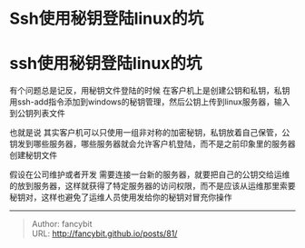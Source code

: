 # Ssh使用秘钥登陆linux的坑

<div class="header"><h1 class="single-title animate__animated animate__pulse animate__faster">ssh使用秘钥登陆linux的坑</h1></div>

<div class="content" id="content"><p>有个问题总是记反，用秘钥文件登陆的时候 在客户机上是创建公钥和私钥，私钥用ssh-add指令添加到windows的秘钥管理，然后公钥上传到linux服务器，输入到公钥列表文件</p><p>也就是说 其实客户机可以只使用一组非对称的加密秘钥，私钥放着自己保管，公钥发到哪些服务器，哪些服务器就会允许客户机登陆，而不是之前印象里的服务器创建秘钥文件</p><p>假设在公司维护或者开发 需要连接一台新的服务器，就要把自己的公钥交给运维的放到服务器，这样就获得了特定服务器的访问权限，而不是应该从运维那里索要秘钥对，这样也避免了运维人员使用发给你的秘钥对冒充你操作</p><!-- raw HTML omitted --></div>



---

> Author: fancybit  
> URL: http://fancybit.github.io/posts/81/  

